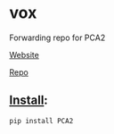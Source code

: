 # vox
Forwarding repo for PCA2

[Website](https://lukemshepherd.github.io/PCA2/)

[Repo](https://github.com/lukemshepherd/PCA2/tree/master)

## [Install](https://pypi.org/project/PCA2/):
`pip install PCA2`
